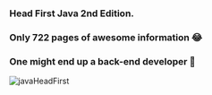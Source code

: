 ### Head First Java 2nd Edition. 
### Only 722 pages of awesome information 😂
### One might end up a back-end developer 🤖
![javaHeadFirst](https://github.com/Vasi-Cordea/HeadFirst_Java_2ndEdition_CodeS/assets/150058199/1dd4f363-2162-40ae-ac89-70b7605c365e)
